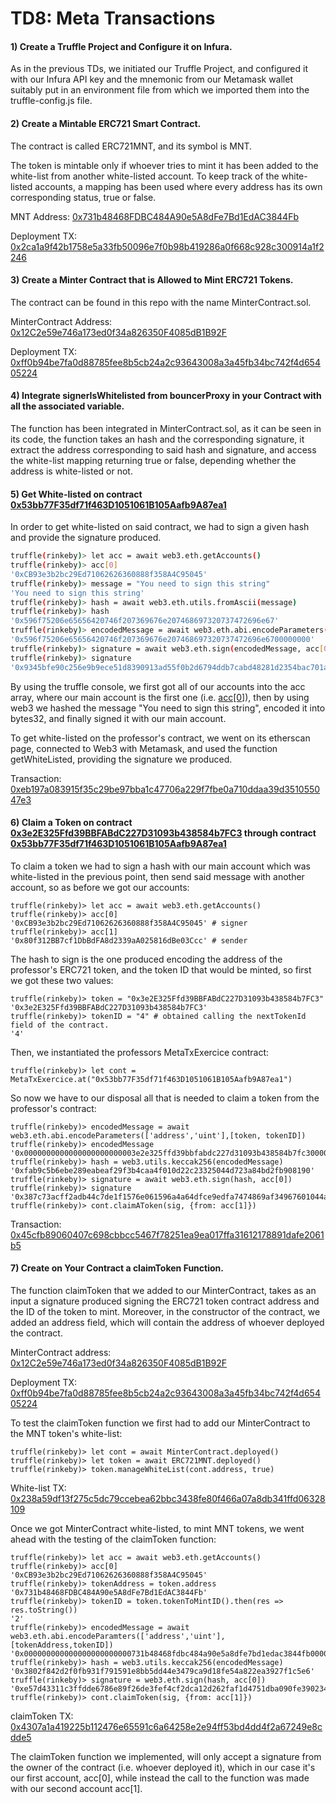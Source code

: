 # TD8: Meta Transactions

#### 1) Create a Truffle Project and Configure it on Infura.

As in the previous TDs, we initiated our Truffle Project, and configured it with our Infura API key and the mnemonic from our Metamask wallet suitably put in an environment file from which we imported them into the truffle-config.js file.

#### 2) Create a Mintable ERC721 Smart Contract.

The contract is called ERC721MNT, and its symbol is MNT. 

The token is mintable only if whoever tries to mint it has been added to the white-list from another white-listed account. To keep track of the white-listed accounts, a mapping has been used where every address has its own corresponding status, true or false. 

MNT Address: [0x731b48468FDBC484A90e5A8dFe7Bd1EdAC3844Fb](https://rinkeby.etherscan.io/address/0x731b48468FDBC484A90e5A8dFe7Bd1EdAC3844Fb)

Deployment TX: [0x2ca1a9f42b1758e5a33fb50096e7f0b98b419286a0f668c928c300914a1f2246](https://rinkeby.etherscan.io/tx/0x2ca1a9f42b1758e5a33fb50096e7f0b98b419286a0f668c928c300914a1f2246)

#### 3) Create a Minter Contract that is Allowed to Mint ERC721 Tokens.

The contract can be found in this repo with the name MinterContract.sol.

MinterContract Address: [0x12C2e59e746a173ed0f34a826350F4085dB1B92F](https://rinkeby.etherscan.io/address/0x12C2e59e746a173ed0f34a826350F4085dB1B92F)

Deployment TX: [0xff0b94be7fa0d88785fee8b5cb24a2c93643008a3a45fb34bc742f4d65405224](https://rinkeby.etherscan.io/tx/0xff0b94be7fa0d88785fee8b5cb24a2c93643008a3a45fb34bc742f4d65405224)

#### 4) Integrate signerIsWhitelisted from bouncerProxy in your Contract with all the associated variable.

The function has been integrated in MinterContract.sol, as it can be seen in its code, the function takes an hash and the corresponding signature, it extract the address corresponding to said hash and signature, and access the white-list mapping returning true or false, depending whether the address is white-listed or not.

#### 5) Get White-listed on contract [0x53bb77F35df71f463D1051061B105Aafb9A87ea1](https://rinkeby.etherscan.io/address/0x53bb77f35df71f463d1051061b105aafb9a87ea1)

In order to get white-listed on said contract, we had to sign a given hash and provide the signature produced.

```bash
truffle(rinkeby)> let acc = await web3.eth.getAccounts()
truffle(rinkeby)> acc[0]
'0xCB93e3b2bc29Ed71062626360888f358A4C95045'
truffle(rinkeby)> message = "You need to sign this string"
'You need to sign this string'
truffle(rinkeby)> hash = await web3.eth.utils.fromAscii(message)
truffle(rinkeby)> hash
'0x596f75206e65656420746f207369676e207468697320737472696e67'
truffle(rinkeby)> encodedMessage = await web3.eth.abi.encodeParameters(['bytes32'],[hash])
'0x596f75206e65656420746f207369676e207468697320737472696e6700000000'
truffle(rinkeby)> signature = await web3.eth.sign(encodedMessage, acc[0])
truffle(rinkeby)> signature
'0x9345bfe90c256e9b9ece51d8390913ad55f0b2d6794ddb7cabd48281d2354bac701a883fb7b1e302be1e6a30838d0666b4'
```

By using the truffle console, we first got all of our accounts into the acc array, where our main account is the first one (i.e. [acc[0]](https://rinkeby.etherscan.io/address/0xCB93e3b2bc29Ed71062626360888f358A4C95045)), then by using web3 we hashed the message "You need to sign this string", encoded it into bytes32, and finally signed it with our main account.

To get white-listed on the professor's contract, we went on its etherscan page, connected to Web3 with Metamask, and used the function getWhiteListed, providing the signature we produced.

Transaction: [0xeb197a083915f35c29be97bba1c47706a229f7fbe0a710ddaa39d351055047e3](https://rinkeby.etherscan.io/tx/0xeb197a083915f35c29be97bba1c47706a229f7fbe0a710ddaa39d351055047e3)

#### 6) Claim a Token on contract [0x3e2E325Ffd39BBFABdC227D31093b438584b7FC3](https://rinkeby.etherscan.io/address/0x3e2e325ffd39bbfabdc227d31093b438584b7fc3) through contract [0x53bb77F35df71f463D1051061B105Aafb9A87ea1](https://rinkeby.etherscan.io/address/0x53bb77f35df71f463d1051061b105aafb9a87ea1)

To claim a token we had to sign a hash with our main account which was white-listed in the previous point, then send said message with another account, so as before we got our accounts:

```{bash}
truffle(rinkeby)> let acc = await web3.eth.getAccounts()
truffle(rinkeby)> acc[0]
'0xCB93e3b2bc29Ed71062626360888f358A4C95045' # signer
truffle(rinkeby)> acc[1]
'0x80f312BB7cf1DbBdFA8d2339aA025816dBe03Ccc' # sender
```

The hash to sign is the one produced encoding the address of the professor's ERC721 token, and the token ID that would be minted, so first we got these two values:

```{bash}
truffle(rinkeby)> token = "0x3e2E325Ffd39BBFABdC227D31093b438584b7FC3"
'0x3e2E325Ffd39BBFABdC227D31093b438584b7FC3'
truffle(rinkeby)> tokenID = "4" # obtained calling the nextTokenId field of the contract.
'4' 
```

Then, we instantiated the professors MetaTxExercice contract:

```{bash}
truffle(rinkeby)> let cont = MetaTxExercice.at("0x53bb77F35df71f463D1051061B105Aafb9A87ea1")
```

So now we have to our disposal all that is needed to claim a token from the professor's contract:

```{bash}
truffle(rinkeby)> encodedMessage = await web3.eth.abi.encodeParameters(['address','uint'],[token, tokenID])
truffle(rinkeby)> encodedMessage
'0x0000000000000000000000003e2e325ffd39bbfabdc227d31093b438584b7fc30000000000000000000000000000000000'
truffle(rinkeby)> hash = web3.utils.keccak256(encodedMessage)
'0xfab9c5b6ebe289eabeaf29f3b4caa4f010d22c23325044d723a84bd2fb908190'
truffle(rinkeby)> signature = await web3.eth.sign(hash, acc[0])
truffle(rinkeby)> signature
'0x387c73acff2adb44c7de1f1576e061596a4a64dfce9edfa7474869af34967601044af2fde23acb96ec3193e1a010afec85'
truffle(rinkeby)> cont.claimAToken(sig, {from: acc[1]})
```

Transaction: [0x45cfb89060407c698cbbcc5467f78251ea9ea017ffa31612178891dafe2061b5](https://rinkeby.etherscan.io/tx/0x45cfb89060407c698cbbcc5467f78251ea9ea017ffa31612178891dafe2061b5)

#### 7) Create on Your Contract a claimToken Function.

The function claimToken that we added to our MinterContract, takes as an input a signature produced signing the ERC721 token contract address and the ID of the token to mint. Moreover, in the constructor of the contract, we added an address field, which will contain the address of whoever deployed the contract.

MinterContract address: [0x12C2e59e746a173ed0f34a826350F4085dB1B92F](https://rinkeby.etherscan.io/address/0x12c2e59e746a173ed0f34a826350f4085db1b92f)  

Deployment TX: [0xff0b94be7fa0d88785fee8b5cb24a2c93643008a3a45fb34bc742f4d65405224](https://rinkeby.etherscan.io/tx/0xff0b94be7fa0d88785fee8b5cb24a2c93643008a3a45fb34bc742f4d65405224)

To test the claimToken function we first had to add our MinterContract to the MNT token's white-list:

```{bash}
truffle(rinkeby)> let cont = await MinterContract.deployed()
truffle(rinkeby)> let token = await ERC721MNT.deployed()
truffle(rinkeby)> token.manageWhiteList(cont.address, true)
```

White-list TX: [0x238a59df13f275c5dc79ccebea62bbc3438fe80f466a07a8db341ffd06328109](https://rinkeby.etherscan.io/tx/0x238a59df13f275c5dc79ccebea62bbc3438fe80f466a07a8db341ffd06328109)

Once we got MinterContract white-listed, to mint MNT tokens, we went ahead with the testing of the claimToken function:

```{bash}
truffle(rinkeby)> let acc = await web3.eth.getAccounts()
truffle(rinkeby)> acc[0]
'0xCB93e3b2bc29Ed71062626360888f358A4C95045'
truffle(rinkeby)> tokenAddress = token.address
'0x731b48468FDBC484A90e5A8dFe7Bd1EdAC3844Fb'
truffle(rinkeby)> tokenID = token.tokenToMintID().then(res => res.toString())
'2'
truffle(rinkeby)> encodedMessage = await web3.eth.abi.encodeParamters(['address','uint'],[tokenAddress,tokenID])
'0x000000000000000000000000731b48468fdbc484a90e5a8dfe7bd1edac3844fb0000000000000000000000000000000000000000000000000000000000000002'
truffle(rinkeby)> hash = web3.utils.keccak256(encodedMessage)
'0x3802f842d2f0fb931f791591e8bb5dd44e3479ca9d18fe54a822ea3927f1c5e6'
truffle(rinkeby)> signature = web3.eth.sign(hash, acc[0])
'0xe57d43311c3ffdde6786e89f26de3fef4cf2dca12d262faf1d4751dba090fe390234f8b62b1b68f6f52224c98b160c345bbd1e2cdd00ba82471b94235f1842821c'
truffle(rinkeby)> cont.claimToken(sig, {from: acc[1]})
```

claimToken TX: [0x4307a1a419225b112476e65591c6a64258e2e94ff53bd4dd4f2a67249e8cdde5](https://rinkeby.etherscan.io/tx/0x4307a1a419225b112476e65591c6a64258e2e94ff53bd4dd4f2a67249e8cdde5)

The claimToken function we implemented, will only accept a signature from the owner of the contract (i.e. whoever deployed it), which in our case it's our first account, acc[0], while instead the call to the function was made with our second account acc[1].

